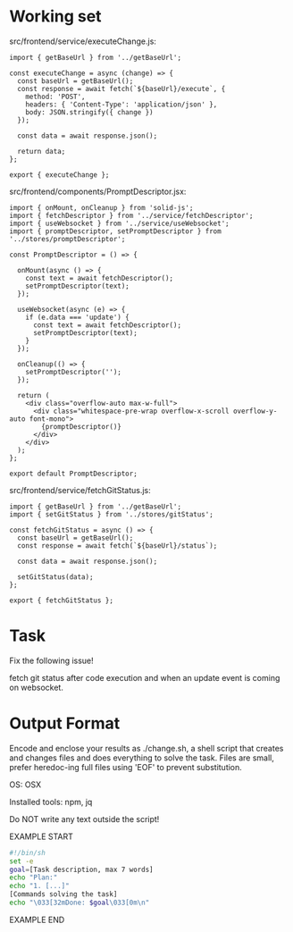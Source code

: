 # Working set

src/frontend/service/executeChange.js:
```
import { getBaseUrl } from '../getBaseUrl';

const executeChange = async (change) => {
  const baseUrl = getBaseUrl();
  const response = await fetch(`${baseUrl}/execute`, {
    method: 'POST',
    headers: { 'Content-Type': 'application/json' },
    body: JSON.stringify({ change })
  });

  const data = await response.json();

  return data;
};

export { executeChange };

```

src/frontend/components/PromptDescriptor.jsx:
```
import { onMount, onCleanup } from 'solid-js';
import { fetchDescriptor } from '../service/fetchDescriptor';
import { useWebsocket } from '../service/useWebsocket';
import { promptDescriptor, setPromptDescriptor } from '../stores/promptDescriptor';

const PromptDescriptor = () => {

  onMount(async () => {
    const text = await fetchDescriptor();
    setPromptDescriptor(text);
  });

  useWebsocket(async (e) => {
    if (e.data === 'update') {
      const text = await fetchDescriptor();
      setPromptDescriptor(text);
    }
  });

  onCleanup(() => {
    setPromptDescriptor('');
  });

  return (
    <div class="overflow-auto max-w-full">
      <div class="whitespace-pre-wrap overflow-x-scroll overflow-y-auto font-mono">
        {promptDescriptor()}
      </div>
    </div>
  );
};

export default PromptDescriptor;

```

src/frontend/service/fetchGitStatus.js:
```
import { getBaseUrl } from '../getBaseUrl';
import { setGitStatus } from '../stores/gitStatus';

const fetchGitStatus = async () => {
  const baseUrl = getBaseUrl();
  const response = await fetch(`${baseUrl}/status`);

  const data = await response.json();

  setGitStatus(data);
};

export { fetchGitStatus };

```


# Task

Fix the following issue!

fetch git status after code execution and when an update event is coming on websocket.


# Output Format

Encode and enclose your results as ./change.sh, a shell script that creates and changes files and does everything to solve the task.
Files are small, prefer heredoc-ing full files using 'EOF' to prevent substitution.

OS: OSX

Installed tools: npm, jq


Do NOT write any text outside the script!

EXAMPLE START

```sh
#!/bin/sh
set -e
goal=[Task description, max 7 words]
echo "Plan:"
echo "1. [...]"
[Commands solving the task]
echo "\033[32mDone: $goal\033[0m\n"
```

EXAMPLE END

